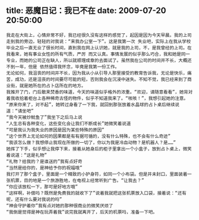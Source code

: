 title: 恶魔日记：我已不在
date: 2009-07-20 20:50:00
---

    我走在大街上，心情非常不好，我已经很久没有这样的感觉了，起因是因为今天早晨。我的上司走到我的旁边，轻轻的对我说：“来我办公室一下”。这是我第一次 失业吧，实际上在我从学校毕业之后一直无业了很长时间，直到我在网上认识她，就是我的上司，不，是我曾经的上司。在我看来，她有事业女性的所有气质，严厉 而又认真。事情发展的似乎那么巧合，我和她是同一专业，而她的公司正在缺人，所以就顺理成章的去面试了。虽然我在公司的时间并不长，大概还不到一年，但是 依然值得我怀念，毕竟是我第一份工作。
    无论如何，我沮丧的时间并不长，因为我从小从引导人那里接受的教育告诉我，无论是快乐，痛苦，成功，还是沮丧的时间要尽可能的短，否则我会在沉浸中迷失。不知不觉，我已经来到了商业街，就是她所在的占卜店所在的地方。
    我推开了门，门后散来焚香的味道，今天的味道似乎格外的浓重。“欢迎，请随意看看”，她背对着我收拾着柜台上各种稀奇古怪的物件，似乎不知道我来了。“咳咳！”，我想引起她的注意。
    “原来你来了，对不起”，她转过身看了一下我，就回到那张放着水晶球的占卜桌后继续说道：“请坐吧”
    “我今天被炒鱿鱼了”我坐下之后马上说
    “人生总有各种变化，这些变化会让我们不断成长”她微笑着说道
    “可是我认为我失业的原因是因为某些特殊的原因”
    “这个世界上无论如何的因果都是有有据可循的，没有什么特殊，也不会有什么奇迹”
    “我该怎么做？我想停止我现在所做的一切了，你以为我是冷血动物？是机器人？是……”
    她挥了下手，似乎想让我停下来，接着从她身后的柜子里拿出一个小盒子，放到占卜桌上，微笑着说道：“这是礼物”
    “礼物？给我的？是谁送的”我有点好奇
    “当然是给你的，是神给予你的祝福哦”
    我打开了那个盒子，里面是一个精致的小护身符，如同一个小布袋。但是并未封口，里面装着一张机票，目的地是一个旅游胜地，在电视上经常听到广告。“让我去？”
    “你应该放松一下，那可是好地方哦”
    “这样啊，补偿吗？既然是免费我的就收下了”说着我就把这张机票放入口袋，接着说：“还有呢，还有什么要对我说的吗”
    “神会守护着你”我有点对她的那种很商业的微笑厌烦了
    “我倒是觉得是神在玩弄着我”说完我就离开了，后天的机票吗，准备一下吧。